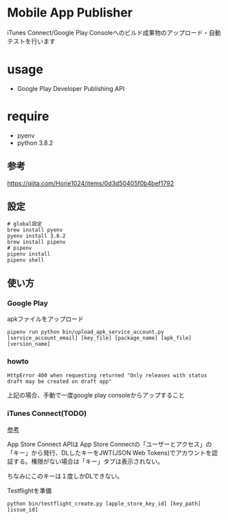 # Mobile App Publisher

iTunes Connect/Google Play Consoleへのビルド成果物のアップロード・自動テストを行います

# usage
* Google Play Developer Publishing API

# require
* pyenv
* python 3.8.2

## 参考
https://qiita.com/Horie1024/items/0d3d50405f0b4bef1792

## 設定
```
# global設定
brew install pyenv
pyenv install 3.8.2
brew install pipenv
# pipenv
pipenv install
pipenv shell
```

## 使い方

### Google Play
apkファイルをアップロード
```
pipenv run python bin/upload_apk_service_account.py [service_account_email] [key_file] [package_name] [apk_file] [version_name] 
```

### howto
```
HttpError 400 when requesting returned "Only releases with status draft may be created on draft app"
```
上記の場合、手動で一度google play consoleからアップすること


### iTunes Connect(TODO)

[参考](https://developer.apple.com/documentation/appstoreconnectapi/creating_api_keys_for_app_store_connect_api)

App Store Connect APIは App Store Connectの「ユーザーとアクセス」の「キー」から発行、DLしたキーをJWT(JSON Web Tokens)でアカウントを認証する。権限がない場合は「キー」タブは表示されない。

ちなみにこのキーは１度しかDLできない。

Testflightを準備
```
python bin/testflight_create.py [apple_store_key_id] [key_path] [issue_id]
```